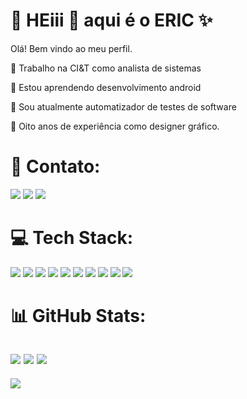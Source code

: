 # 💫 HEiii 👋 aqui é o ERIC ✨

Olá! Bem vindo ao meu perfil.

🔭 Trabalho na CI&T como analista de sistemas

🌱 Estou aprendendo desenvolvimento android 

🤖 Sou atualmente automatizador de testes de software

🎨 Oito anos de experiência como designer gráfico.



# 📧 Contato:

<a href="mailto:eric.degomar@gmail.com"><img src="https://img.shields.io/badge/Gmail-D14836?style=for-the-badge&logo=gmail&logoColor=white"/><a/>
<a href="https://www.linkedin.com/in/degomar/"><img src="https://img.shields.io/badge/LinkedIn-0077B5?style=for-the-badge&logo=linkedin&logoColor=white"/><a/>
<a href="https://wa.me/+5511981276283 PREENCHA COM O SEU TELEFONE COM DDD"><img src="https://img.shields.io/badge/WhatsApp-25D366?style=for-the-badge&logo=whatsapp&logoColor=white"/><a/>


# 💻 Tech Stack:

<img src="https://img.shields.io/badge/Android-3DDC84?style=for-the-badge&logo=android&logoColor=white"/> <img src="https://img.shields.io/badge/Kotlin-0095D5?&style=for-the-badge&logo=kotlin&logoColor=white"/>
<img src="https://img.shields.io/badge/Android_Studio-3DDC84?style=for-the-badge&logo=android-studio&logoColor=white"/>
<img src="https://img.shields.io/badge/GitHub-100000?style=for-the-badge&logo=github&logoColor=white"/>
<img src = "https://img.shields.io/badge/JavaScript-323330?style=for-the-badge&logo=javascript&logoColor=F7DF1E"/>
<img src = "https://img.shields.io/badge/Jira-0052CC?style=for-the-badge&logo=Jira&logoColor=white" />
<img src = "https://img.shields.io/badge/Cypress-17202C?style=for-the-badge&logo=cypress&logoColor=white"/>
<img src = "https://img.shields.io/badge/Junit5-25A162?style=for-the-badge&logo=junit5&logoColor=white" />
<img src = "https://img.shields.io/badge/Postman-FF6C37?style=for-the-badge&logo=Postman&logoColor=white" />
<img src = "https://img.shields.io/badge/Selenium-43B02A?style=for-the-badge&logo=Selenium&logoColor=white" />



# 📊 GitHub Stats:

![](https://github-readme-streak-stats.herokuapp.com/?user=degomar&theme=dark&hide_border=false) 
![](https://github-readme-stats-git-masterrstaa-rickstaa.vercel.app/api?username=degomar&theme=dark)
![](https://github-readme-stats.vercel.app/api/top-langs/?username=degomar&theme=dark&hide_border=false&include_all_commits=true&count_private=true&layout=compact)
---

![](https://github-profile-summary-cards.vercel.app/api/cards/profile-details?username=degomar)



